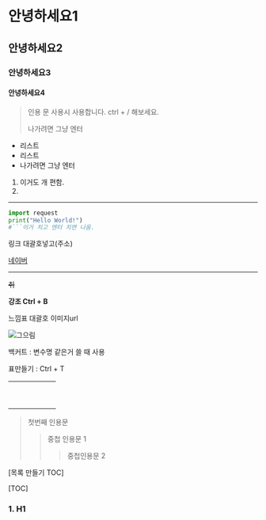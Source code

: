 # 안녕하세요1 #

## 안녕하세요2 ##

### 안녕하세요3 ###

#### 안녕하세요4 ####

> 인용 문 사용시 사용합니다.  ctrl + / 해보세요.
>
> 나가려면 그냥 엔터



- 리스트
- 리스트
- 나가려면 그냥 엔터

1. 이거도 개 편함.
2. 

<hr/>



```python
import request
print("Hello World!")
#```이거 치고 엔터 치면 나옴.
```

링크 대괄호넣고(주소)

[네이버](www.naver.com)



***



~~취~~

**강조 Ctrl + B**

느낌표 대괄호 이미지url

![그으림](https://i.pinimg.com/236x/ae/c9/ea/aec9eadd89aa51a9b753b221f3bcce12.jpg)

백커트 : 변수명 같은거 쓸 때 사용





표만들기 : Ctrl + T

|      |      |      |      |      |      |
| ---- | ---: | ---- | ---- | ---- | ---- |
|      |      |      |      |      |      |
|      |      |      |      |      |      |
|      |      |      |      |      |      |
|      |      |      |      |      |      |
|      |      |      |      |      |      |
|      |      |      |      |      |      |
|      |      |      |      |      |      |
|      |      |      |      |      |      |
|      |      |      |      |      |      |



> 첫번째 인용문
> > 중첩 인용문 1
> >
> > > 중첩인용문 2





[목록 만들기 TOC]


[TOC]



### 1. H1











